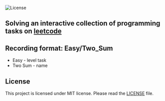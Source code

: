 ![License](https://img.shields.io/badge/License-MIT-blue.svg) 

## Solving an interactive collection of programming tasks on [leetcode](https://leetcode.com/solovev/)

## Recording format: Easy/Two_Sum 
* Easy - level task  
* Two Sum - name  

## License
This project is licensed under MIT license. Please read the [LICENSE](https://github.com/dreddsa5dies/automateGo/tree/master/LICENSE.md) file.

